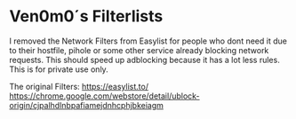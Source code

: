 # Ven0m0´s Filterlists

I removed the Network Filters from Easylist for people who dont need it due to their hostfile, pihole or some other service already blocking network requests. This should speed up adblocking because it has a lot less rules. 
This is for private use only.

The original Filters:
https://easylist.to/
https://chrome.google.com/webstore/detail/ublock-origin/cjpalhdlnbpafiamejdnhcphjbkeiagm
